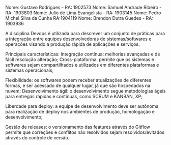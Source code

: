 Nome: Gustavo Rodrigues - RA: 1902573
Nome: Samuel Andrade Ribeiro - RA: 1903803
Nome: Julio de Lima Evangelista - RA: 1903145
Nome: Pedro Michel Silva da Cunha RA:1904119
Nome: Brendon Dutra Guedes - RA: 1903936

A disciplina Devops é utilizada para descrever um conjunto de práticas para a integração
entre equipes desenvolvedoras de sistemas/softwares e operações visando a produção
rápida de aplicações e serviços.

Principais características:
Integração contínua: melhorias avançadas e de fácil resolução alteração;
Cross-plataforma: permite que os sistemas e softwares sejam compartilhados e utilizados em diferentes plataformas e sistemas operacionais;

Flexibilidade: os softwares podem receber atualizações de diferentes formas, e ser acessado de qualquer lugar, já que são hospedados na nuvem;
Desenvolvimento ágil: o desenvolvimento segue metodologias ágeis para entregas rápidas e contínuas, como SCRUM e KANBAN, XP;

Liberdade para deploy: a equipe de desenvolvimento deve ser autônoma para realização de deploy nos ambientes de produção, homologação e desenvolvimento;

Gestão de releases: o versionamento das features através do Gitflow permite que correções e conflitos não resolvidos sejam resolvidos/evitados através do controle de versão.
